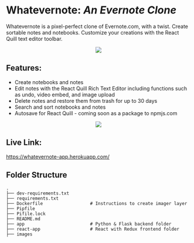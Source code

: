 # Whatevernote: *An Evernote Clone*
Whatevernote is a pixel-perfect clone of Evernote.com, with a twist. Create sortable notes and notebooks. Customize your creations with the React Quill text editor toolbar. 

<p align="center">
  <img src="https://media.giphy.com/media/PHvZ0n7Ps9d2Fshtvu/giphy.gif" />
</p>

## Features:
* Create notebooks and notes
* Edit notes with the React Quill Rich Text Editor including functions such as undo, video embed, and image upload
* Delete notes and restore them from trash for up to 30 days
* Search and sort notebooks and notes
* Autosave for React Quill - coming soon as a package to npmjs.com

<p align="center">
  <img src="https://media.giphy.com/media/FcsVRSArKfpTkXk5BB/giphy.gif" />
</p>

## Live Link:
https://whatevernote-app.herokuapp.com/


## Folder Structure

    .
    ├── dev-requirements.txt
    ├── requirements.txt            
    ├── Dockerfile                  # Instructions to create imager layer                   
    ├── Pipfile                     
    ├── Pifile.lock                  
    ├── README.md
    ├── app                         # Python & Flask backend folder
    ├── react-app                   # React with Redux frontend folder
    ├── images
   
